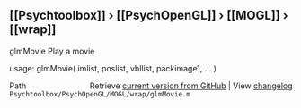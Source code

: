 ## [[Psychtoolbox]] &#8250; [[PsychOpenGL]] &#8250; [[MOGL]] &#8250; [[wrap]]

glmMovie  Play a movie  
  
usage:  glmMovie( imlist, poslist, vbllist, packimage1, ... )  




<div class="code_header" style="text-align:right;">
  <span style="float:left;">Path&nbsp;&nbsp;</span> <span class="counter">Retrieve <a href=
  "https://raw.github.com/Psychtoolbox-3/Psychtoolbox-3/beta/Psychtoolbox/PsychOpenGL/MOGL/wrap/glmMovie.m">current version from GitHub</a> | View <a href=
  "https://github.com/Psychtoolbox-3/Psychtoolbox-3/commits/beta/Psychtoolbox/PsychOpenGL/MOGL/wrap/glmMovie.m">changelog</a></span>
</div>
<div class="code">
  <code>Psychtoolbox/PsychOpenGL/MOGL/wrap/glmMovie.m</code>
</div>

